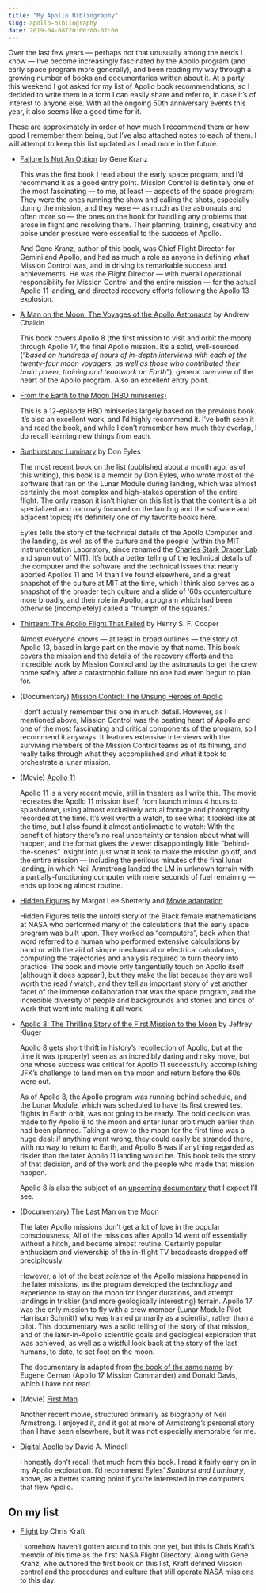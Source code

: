 ```yaml
---
title: "My Apollo Bibliography"
slug: apollo-bibliography
date: 2019-04-08T20:00:00-07:00
---
```


Over the last few years — perhaps not that unusually among the nerds
I know — I’ve become increasingly fascinated by the Apollo program
(and early space program more generally), and been reading my way
through a growing number of books and documentaries written about
it. At a party this weekend I got asked for my list of Apollo book
recommendations, so I decided to write them in a form I can easily
share and refer to, in case it’s of interest to anyone else. With all
the ongoing 50th anniversary events this year, it also seems like a
good time for it.

These are approximately in order of how much I recommend them or how
good I remember them being, but I’ve also attached notes to each of
them. I will attempt to keep this list updated as I read more in the
future.


- <a name="failure-is-not-an-option">[Failure Is Not An Option](https://www.amazon.com/Failure-Not-Option-Mission-Control/dp/1439148813) by Gene Kranz</a>

    This was the first book I read about the early space program, and I’d recommend it as a good entry point. Mission Control is definitely one of the most fascinating — to me, at least — aspects of the space program; They were the ones running the show and calling the shots, especially during the mission, and they were — as much as the astronauts and often more so — the ones on the hook for handling any problems that arose in flight and resolving them. Their planning, training, creativity and poise under pressure were essential to the success of Apollo.

    And Gene Kranz, author of this book, was Chief Flight Director for Gemini and Apollo, and had as much a role as anyone in defining what Mission Control was, and in driving its remarkable success and achievements. He was the Flight Director — with overall operational responsibility for Mission Control and the entire mission — for the actual Apollo 11 landing, and directed recovery efforts following the Apollo 13 explosion.


- <a name="a-man-on-the-moon">[A Man on the Moon: The Voyages of the Apollo Astronauts](https://www.amazon.com/Man-Moon-Voyages-Astronauts-Collection/dp/0241363829/) by Andrew Chaikin</a>


    This book covers Apollo 8 (the first mission to visit and orbit the moon) through Apollo 17, the final Apollo mission. It’s a solid, well-sourced (“*based on hundreds of hours of in-depth interviews with each of the twenty-four moon voyagers, as well as those who contributed their brain power, training and teamwork on Earth*”), general overview of the heart of the Apollo program. Also an excellent entry point.


- <a name="from-the-earth-to-the-moon">[From the Earth to the Moon (HBO miniseries)](https://www.imdb.com/title/tt0120570/)</a>


    This is a 12-episode HBO miniseries largely based on the previous book. It’s also an excellent work, and I’d highly recommend it. I’ve both seen it and read the book, and while I don’t remember how much they overlap, I do recall learning new things from each.


- <a name="sunburst-and-luminary">[Sunburst and Luminary](https://www.amazon.com/gp/product/B07L9YQ9WV/) by Don Eyles</a>


    The most recent book on the list (published about a month ago, as of this writing), this book is a memoir by Don Eyles, who wrote most of the software that ran on the Lunar Module during landing, which was almost certainly the most complex and high-stakes operation of the entire flight. The only reason it isn’t higher on this list is that the content is a bit specialized and narrowly focused on the landing and the software and adjacent topics; it’s definitely one of my favorite books here.


    Eyles tells the story of the technical details of the Apollo Computer and the landing, as well as of the culture and the people (within the MIT Instrumentation Laboratory, since renamed the [Charles Stark Draper Lab](https://www.draper.com) and spun out of MIT). It’s both a better telling of the technical details of the computer and the software and the technical issues that nearly aborted Apollos 11 and 14 than I’ve found elsewhere, and a great snapshot of the culture at MIT at the time, which I think also serves as a snapshot of the broader tech culture and a slide of ‘60s counterculture more broadly, and their role in Apollo, a program which had been otherwise (incompletely) called a “triumph of the squares.”


- <a name="thirteen">[Thirteen: The Apollo Flight That Failed](https://www.amazon.com/Thirteen-Apollo-Flight-That-Failed-ebook/dp/B00H5KRG82/) by Henry S. F. Cooper</a>


    Almost everyone knows — at least in broad outlines — the story of Apollo 13, based in large part on the movie by that name. This book covers the mission and the details of the recovery efforts and the incredible work by Mission Control and by the astronauts to get the crew home safely after a catastrophic failure no one had even begun to plan for.


- <a name="mission-control-unsung-heroes">(Documentary) [Mission Control: The Unsung Heroes of Apollo](https://www.imdb.com/title/tt5959952/)</a>


    I don’t actually remember this one in much detail. However, as I mentioned above, Mission Control was the beating heart of Apollo and one of the most fascinating and critical components of the program, so I recommend it anyways. It features extensive interviews with the surviving members of the Mission Control teams as of its filming, and really talks through what they accomplished and what it took to orchestrate a lunar mission.


- <a name="apollo-11">(Movie) [Apollo 11](https://www.imdb.com/title/tt8760684/)</a>


    Apollo 11 is a very recent movie, still in theaters as I write this. The movie recreates the Apollo 11 mission itself, from launch minus 4 hours to splashdown, using almost exclusively actual footage and photography recorded at the time. It’s well worth a watch, to see what it looked like at the time, but I also found it almost anticlimactic to watch: With the benefit of history there’s no real uncertainty or tension about what will happen, and the format gives the viewer disappointingly little “behind-the-scenes” insight into just what it took to make the mission go off, and the entire mission — including the perilous minutes of the final lunar landing, in which Neil Armstrong landed the LM in unknown terrain with a partially-functioning computer with mere seconds of fuel remaining — ends up looking almost routine.


- <a name="hidden-figures">[Hidden Figures](https://www.amazon.com/Hidden-Figures-American-Untold-Mathematicians/dp/0062363603) by Margot Lee Shetterly and [Movie adaptation](https://www.imdb.com/title/tt4846340/)</a>


    Hidden Figures tells the untold story of the Black female mathematicians at NASA who performed many of the calculations that the early space program was built upon. They worked as “computers”, back when that word referred to a human who performed extensive calculations by hand or with the aid of simple mechanical or electrical calculators, computing the trajectories and analysis required to turn theory into practice. The book and movie only tangentially touch on Apollo itself (although it does appear!), but they make the list because they are well worth the read / watch, and they tell an important story of yet another facet of the immense collaboration that was the space program, and the incredible diversity of people and backgrounds and stories and kinds of work that went into making it all work.


- <a name="apollo-8">[Apollo 8: The Thrilling Story of the First Mission to the Moon](https://www.amazon.com/gp/product/B01M9F1OTT/) by Jeffrey Kluger</a>


    Apollo 8 gets short thrift in history’s recollection of Apollo, but at the time it was (properly) seen as an incredibly daring and risky move, but one whose success was critical for Apollo 11 successfully accomplishing JFK’s challenge to land men on the moon and return before the 60s were out.


    As of Apollo 8, the Apollo program was running behind schedule, and the Lunar Module, which was scheduled to have its first crewed test flights in Earth orbit, was not going to be ready. The bold decision was made to fly Apollo 8 to the moon and enter lunar orbit much earlier than had been planned. Taking a crew to the moon for the first time was a huge deal: if anything went wrong, they could easily be stranded there, with no way to return to Earth, and Apollo 8 was if anything regarded as riskier than the later Apollo 11 landing would be. This book tells the story of that decision, and of the work and the people who made that mission happen.


    Apollo 8 is also the subject of an [upcoming documentary](http://www.firstmoonmovie.com) that I expect I’ll see.


- <a name="last-man-on-the-moon">(Documentary) [The Last Man on the Moon](https://www.imdb.com/title/tt3219604/)</a>


    The later Apollo missions don’t get a lot of love in the popular consciousness; All of the missions after Apollo 14 went off essentially without a hitch, and became almost routine. Certainly popular enthusiasm and viewership of the in-flight TV broadcasts dropped off precipitously.


    However, a lot of the best *science* of the Apollo missions happened in the later missions, as the program developed the technology and experience to stay on the moon for longer durations, and attempt landings in trickier (and more geologically interesting) terrain. Apollo 17 was the only mission to fly with a crew member (Lunar Module Pilot Harrison Schmitt) who was trained primarily as a scientist, rather than a pilot. This documentary was a solid telling of the story of that mission, and of the later-in-Apollo scientific goals and geological exploration that was achieved, as well as a wistful look back at the story of the last humans, to date, to set foot on the moon.


    The documentary is adapted from [the book of the same name](https://www.amazon.com/Last-Man-Moon-Astronaut-Americas-ebook/dp/B003G93ZCM/) by Eugene Cernan (Apollo 17 Mission Commander) and Donald Davis, which I have not read.


- <a name="first-man">(Movie) [First Man](https://www.imdb.com/title/tt1213641/)</a>


    Another recent movie, structured primarily as biography of Neil Armstrong. I enjoyed it, and it got at more of Armstrong’s personal story than I have seen elsewhere, but it was not especially memorable for me.

- <a name="digital-apollo">[Digital Apollo](https://www.amazon.com/gp/product/B0031AI0X0/) by David A. Mindell</a>


    I honestly don’t recall that much from this book. I read it fairly early on in my Apollo exploration. I’d recommend Eyles’ *Sunburst and Luminary*, above, as a better starting point if you’re interested in the computers that flew Apollo.


## On my list


- <a name="flight">[Flight](https://www.amazon.com/Flight-My-Life-Mission-Control/dp/0452283043/) by Chris Kraft</a>


    I somehow haven’t gotten around to this one yet, but this is Chris Kraft’s memoir of his time as the first NASA Flight Directory. Along with Gene Kranz, who authored the first book on this list, Kraft defined Mission control and the procedures and culture that still operate NASA missions to this day.
